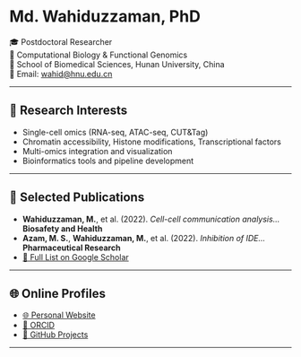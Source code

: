 # Md. Wahiduzzaman, PhD

🎓 Postdoctoral Researcher  
🧬 Computational Biology & Functional Genomics  
🏫 School of Biomedical Sciences, Hunan University, China  
📧 Email: wahid@hnu.edu.cn  

---

## 🔬 Research Interests

- Single-cell omics (RNA-seq, ATAC-seq, CUT&Tag)
- Chromatin accessibility, Histone modifications, Transcriptional factors
- Multi-omics integration and visualization
- Bioinformatics tools and pipeline development

---

## 📄 Selected Publications

- **Wahiduzzaman, M.**, et al. (2022). *Cell-cell communication analysis...* **Biosafety and Health**  
- **Azam, M. S.**, **Wahiduzzaman, M.**, et al. (2022). *Inhibition of IDE...* **Pharmaceutical Research**  
- [🔗 Full List on Google Scholar](https://scholar.google.com/citations?user=FJbVDIwAAAAJ)

---

## 🌐 Online Profiles

- [🌐 Personal Website](https://sites.google.com/d/1rR7SrOcYyjRyzZx-DqGm3Crhskynh0EL/p/1SdWLaPZGnx36JJtp-OJmxQuLhtkZAqod/edit) 
- [💼 ORCID](https://orcid.org/0000-0001-8288-2884)
- [📂 GitHub Projects](https://github.com/wahidbio)

---
